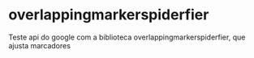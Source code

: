 # overlappingmarkerspiderfier
Teste api do google com a biblioteca overlappingmarkerspiderfier, que ajusta marcadores
